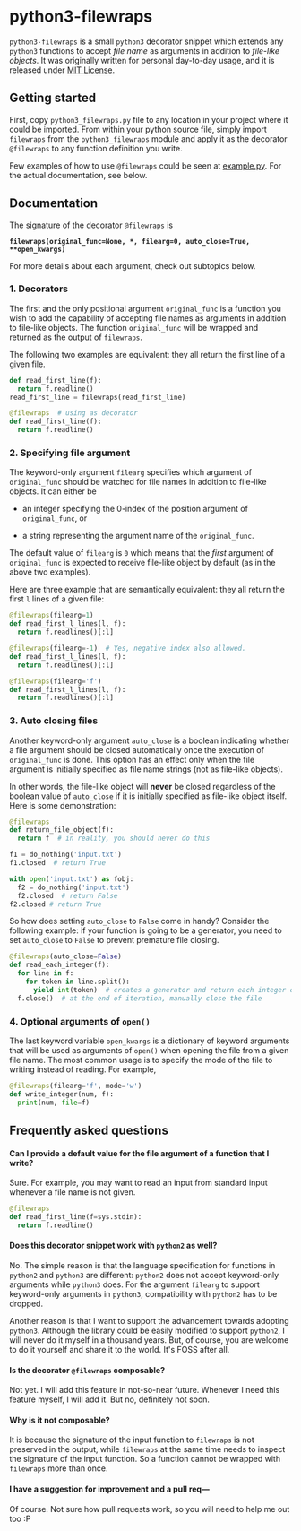 # python3-filewraps

`python3-filewraps` is a small `python3` decorator snippet which extends any `python3` functions to accept _file name_ as arguments in addition to _file-like objects_. It was originally written for personal day-to-day usage, and it is released under [MIT License](LICENSE).


## Getting started

First, copy `python3_filewraps.py` file to any location in your project where it could be imported. From within your python source file, simply import `filewraps` from the `python3_filewraps` module and apply it as the decorator `@filewraps` to any function definition you write.

Few examples of how to use `@filewraps` could be seen at [example.py](./example.py). For the actual documentation, see below.


## Documentation

The signature of the decorator `@filewraps` is

**`filewraps(original_func=None, *, filearg=0, auto_close=True, **open_kwargs)`**

For more details about each argument, check out subtopics below.

### 1. Decorators

The first­ and the only positional argument `original_func` is a function you wish to add the capability of accepting file names as arguments in addition to file-like objects. The function `original_func` will be wrapped and returned as the output of `filewraps`.

The following two examples are equivalent: they all return the first line of a given file.

```python
def read_first_line(f):
  return f.readline()
read_first_line = filewraps(read_first_line)
```

```python
@filewraps  # using as decorator
def read_first_line(f):
  return f.readline()
```

### 2. Specifying file argument

The keyword-only argument `filearg` specifies which argument of `original_func` should be watched for file names in addition to file-like objects. It can either be

- an integer specifying the 0-index of the position argument of `original_func`, or

- a string representing the argument name of the `original_func`.

The default value of `filearg` is `0` which means that the *first* argument of `original_func` is expected to receive file-like object by default (as in the above two examples).

Here are three example that are semantically equivalent: they all return the first `l` lines of a given file:

```python
@filewraps(filearg=1)
def read_first_l_lines(l, f):
  return f.readlines()[:l]
```

```python
@filewraps(filearg=-1)  # Yes, negative index also allowed.
def read_first_l_lines(l, f):
  return f.readlines()[:l]
```

```python
@filewraps(filearg='f')
def read_first_l_lines(l, f):
  return f.readlines()[:l]
```

### 3. Auto closing files

Another keyword-only argument `auto_close` is a boolean indicating whether a file argument should be closed automatically once the execution of `original_func` is done. This option has an effect only when the file argument is initially specified as file name strings (not as file-like objects).

In other words, the file-like object will **never** be closed regardless of the boolean value of `auto_close` if it is initially specified as file-like object itself. Here is some demonstration:

```python
@filewraps
def return_file_object(f):
  return f  # in reality, you should never do this

f1 = do_nothing('input.txt')
f1.closed  # return True

with open('input.txt') as fobj:
  f2 = do_nothing('input.txt')
  f2.closed  # return False
f2.closed # return True
```

So how does setting `auto_close` to `False` come in handy? Consider the following example: if your function is going to be a generator, you need to set `auto_close` to `False` to prevent premature file closing.

```python
@filewraps(auto_close=False)
def read_each_integer(f):
  for line in f:
    for token in line.split():
      yield int(token)  # creates a generator and return each integer one by one
  f.close()  # at the end of iteration, manually close the file
```

### 4. Optional arguments of `open()`

The last keyword variable `open_kwargs` is a dictionary of keyword arguments that will be used as arguments of `open()` when opening the file from a given file name. The most common usage is to specify the mode of the file to writing instead of reading. For example,

```python
@filewraps(filearg='f', mode='w')
def write_integer(num, f):
  print(num, file=f)
```

## Frequently asked questions

#### Can I provide a default value for the file argument of a function that I write?

Sure. For example, you may want to read an input from standard input whenever a file name is not given.

```python
@filewraps
def read_first_line(f=sys.stdin):
  return f.readline()
```

#### Does this decorator snippet work with `python2` as well?

No. The simple reason is that the language specification for functions in `python2` and `python3` are different: `python2` does not accept keyword-only arguments while `python3` does. For the argument `filearg` to support keyword-only arguments in `python3`, compatibility with `python2` has to be dropped.

Another reason is that I want to support the advancement towards adopting `python3`. Although the library could be easily modified to support `python2`, I will never do it myself in a thousand years. But, of course, you are welcome to do it yourself and share it to the world. It's FOSS after all.

#### Is the decorator `@filewraps` composable?

Not yet. I will add this feature in not-so-near future. Whenever I need this feature myself, I will add it. But no, definitely not soon.

#### Why is it not composable?

It is because the signature of the input function to `filewraps` is not preserved in the output, while `filewraps` at the same time needs to inspect the signature of the input function. So a function cannot be wrapped with `filewraps` more than once.

#### I have a suggestion for improvement and a pull req&mdash; ####

Of course. Not sure how pull requests work, so you will need to help me out too :P
